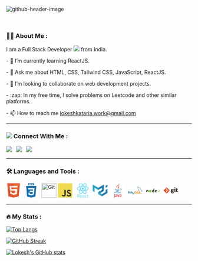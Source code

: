 ![github-header-image](https://github.com/Lok-ii/Lok-ii/assets/129180844/3dd25591-999d-4308-a848-a9bff63b05f5)

<img src="https://komarev.com/ghpvc/?username=lok-ii&style=flat-square&color=blue" alt=""/>


### :man_technologist: About Me :
<p>I am a Full Stack Developer <img src="https://media.giphy.com/media/WUlplcMpOCEmTGBtBW/giphy.gif" width="30"> from India.</p>
    <p>- 🌱 I’m currently learning ReactJS.</p>
    <p>- 💬 Ask me about HTML, CSS, Tailwind CSS, JavaScript, ReactJS.</p>
    <p>- 💞️ I’m looking to collaborate on web development projects.</p>  
     <p>- :zap: In my free time, I solve problems on Leetcode and other similar platforms.</p>
    <p>- 📫 How to reach me <a href="">lokeshkataria.work@gmail.com</a></p>    

---

### <img width="20px" src="https://github.com/Lok-ii/Lok-ii/assets/129180844/a07f5fa3-c6c3-4974-8e5d-9a0a9a651cd2">  Connect With Me :


<a href="https://www.linkedin.com/in/lokesh--kataria"><img width="30px" src="https://raw.githubusercontent.com/rahuldkjain/github-profile-readme-generator/master/src/images/icons/Social/linked-in-alt.svg"></a>&ensp;
<a href="https://leetcode.com/Lok_/"><img width="30px" src="https://raw.githubusercontent.com/rahuldkjain/github-profile-readme-generator/master/src/images/icons/Social/leet-code.svg"></a>&ensp;
<a href="https://www.hackerrank.com/lokeshkataria_w1?hr_r=1"><img width="30px" src="https://raw.githubusercontent.com/rahuldkjain/github-profile-readme-generator/master/src/images/icons/Social/hackerrank.svg"></a>

---


### :hammer_and_wrench: Languages and Tools :

<div>
  <img src="https://github.com/devicons/devicon/blob/master/icons/html5/html5-original.svg" title="HTML5" alt="HTML" width="40" height="40"/>&nbsp;
  <img src="https://github.com/devicons/devicon/blob/master/icons/css3/css3-plain-wordmark.svg"  title="CSS3" alt="CSS" width="40" height="40"/>&nbsp;
  <img src="https://camo.githubusercontent.com/5734d0669fe22ce04a1cb989a156cd32c379875f6bca56d5210c9432824856d9/68747470733a2f2f7777772e766563746f726c6f676f2e7a6f6e652f6c6f676f732f7461696c77696e646373732f7461696c77696e646373732d69636f6e2e737667" title="Git" **alt="Git" width="40" height="40"/>
  <img src="https://github.com/devicons/devicon/blob/master/icons/javascript/javascript-original.svg" title="JavaScript" alt="JavaScript" width="40" height="40"/>&nbsp;
  <img src="https://github.com/devicons/devicon/blob/master/icons/react/react-original-wordmark.svg" title="React" alt="React" width="40" height="40"/>&nbsp;
  <img src="https://github.com/devicons/devicon/blob/master/icons/materialui/materialui-original.svg" title="Material UI" alt="Material UI" width="40" height="40"/>&nbsp;
  <img src="https://github.com/devicons/devicon/blob/master/icons/java/java-original-wordmark.svg" title="Java" alt="Java" width="40" height="40"/>&nbsp;
  <img src="https://github.com/devicons/devicon/blob/master/icons/mysql/mysql-original-wordmark.svg" title="MySQL"  alt="MySQL" width="40" height="40"/>&nbsp;
  <img src="https://github.com/devicons/devicon/blob/master/icons/nodejs/nodejs-original-wordmark.svg" title="NodeJS" alt="NodeJS" width="40" height="40"/>&nbsp;
  <img src="https://github.com/devicons/devicon/blob/master/icons/git/git-original-wordmark.svg" title="Git" **alt="Git" width="40" height="40"/>
</div>

---

### :fire: My Stats :

[![Top Langs](https://github-readme-stats.vercel.app/api/top-langs/?username=lok-ii&layout=compact&theme=vision-friendly-dark)](https://github.com/lok-ii/github-readme-stats)

[![GitHub Streak](http://github-readme-streak-stats.herokuapp.com?user=lok-ii&theme=dark&background=000000)](https://git.io/streak-stats)

[![Lokesh's GitHub stats](https://github-readme-stats.vercel.app/api?username=lok-ii)](https://github.com/lok-ii/github-readme-stats)



<!-- 
<img width="300px" height="250px" src="https://user-images.githubusercontent.com/74038190/212750672-2f3f2b50-c84f-4ed8-a60a-849ae69ff9df.gif">
 -->
